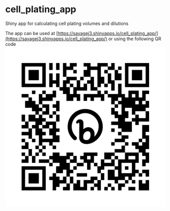# cell_plating_app
Shiny app for calculating cell plating volumes and dilutions

The app can be used at [https://savagej3.shinyapps.io/cell_plating_app/](https://savagej3.shinyapps.io/cell_plating_app/) or using the following QR code ![QR code](https://github.com/Eroglu-Lab/cell_plating_app/blob/master/bit.ly_cell_plating_app.png)


